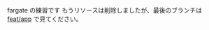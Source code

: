 fargate の練習です
もうリソースは削除しましたが、最後のブランチは [feat/app](https://github.com/ShinyaIshitobi/sample-ecs-terraform/tree/feat/app) で見てください。